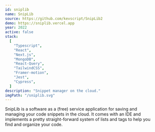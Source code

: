 ```yaml
---
id: sniplib
name: SnipLib
source: https://github.com/kevscript/SnipLib2
demo: https://sniplib.vercel.app
year: 2022
active: false
stack:
  [
    "Typescript",
    "React",
    "Next.js",
    "MongoDB",
    "React-Query",
    "TailwindCSS",
    "Framer-motion",
    "Jest",
    "Cypress",
  ]
description: "Snippet manager on the cloud."
imgPath: "/sniplib.svg"
---
```


SnipLib is a software as a (free) service application for saving and managing your code snippets in the cloud. It comes with an IDE and implements a pretty straight-forward system of lists and tags to help you find and organize your code.

